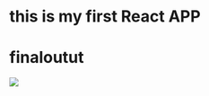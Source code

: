 # this is my first React APP 

# finaloutut
![](https://github.com//Pooventhanraj/tic-tac-toe_react/tree/master/src/imgs/finaloutput.gif)
